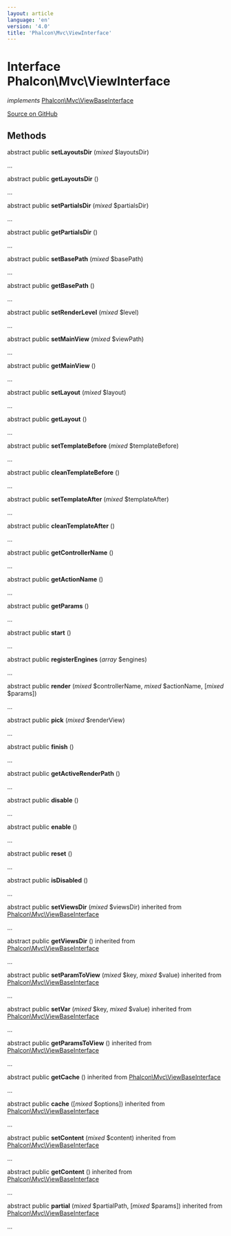 ```yaml
---
layout: article
language: 'en'
version: '4.0'
title: 'Phalcon\Mvc\ViewInterface'
---
```

# Interface **Phalcon\Mvc\ViewInterface**

*implements* [Phalcon\Mvc\ViewBaseInterface](api/Phalcon_Mvc_ViewBaseInterface)

<a href="https://github.com/phalcon/cphalcon/tree/v4.0.0/phalcon/mvc/viewinterface.zep" class="btn btn-default btn-sm">Source on GitHub</a>

## Methods
abstract public  **setLayoutsDir** (*mixed* $layoutsDir)

...


abstract public  **getLayoutsDir** ()

...


abstract public  **setPartialsDir** (*mixed* $partialsDir)

...


abstract public  **getPartialsDir** ()

...


abstract public  **setBasePath** (*mixed* $basePath)

...


abstract public  **getBasePath** ()

...


abstract public  **setRenderLevel** (*mixed* $level)

...


abstract public  **setMainView** (*mixed* $viewPath)

...


abstract public  **getMainView** ()

...


abstract public  **setLayout** (*mixed* $layout)

...


abstract public  **getLayout** ()

...


abstract public  **setTemplateBefore** (*mixed* $templateBefore)

...


abstract public  **cleanTemplateBefore** ()

...


abstract public  **setTemplateAfter** (*mixed* $templateAfter)

...


abstract public  **cleanTemplateAfter** ()

...


abstract public  **getControllerName** ()

...


abstract public  **getActionName** ()

...


abstract public  **getParams** ()

...


abstract public  **start** ()

...


abstract public  **registerEngines** (*array* $engines)

...


abstract public  **render** (*mixed* $controllerName, *mixed* $actionName, [*mixed* $params])

...


abstract public  **pick** (*mixed* $renderView)

...


abstract public  **finish** ()

...


abstract public  **getActiveRenderPath** ()

...


abstract public  **disable** ()

...


abstract public  **enable** ()

...


abstract public  **reset** ()

...


abstract public  **isDisabled** ()

...


abstract public  **setViewsDir** (*mixed* $viewsDir) inherited from [Phalcon\Mvc\ViewBaseInterface](api/Phalcon_Mvc_ViewBaseInterface)

...


abstract public  **getViewsDir** () inherited from [Phalcon\Mvc\ViewBaseInterface](api/Phalcon_Mvc_ViewBaseInterface)

...


abstract public  **setParamToView** (*mixed* $key, *mixed* $value) inherited from [Phalcon\Mvc\ViewBaseInterface](api/Phalcon_Mvc_ViewBaseInterface)

...


abstract public  **setVar** (*mixed* $key, *mixed* $value) inherited from [Phalcon\Mvc\ViewBaseInterface](api/Phalcon_Mvc_ViewBaseInterface)

...


abstract public  **getParamsToView** () inherited from [Phalcon\Mvc\ViewBaseInterface](api/Phalcon_Mvc_ViewBaseInterface)

...


abstract public  **getCache** () inherited from [Phalcon\Mvc\ViewBaseInterface](api/Phalcon_Mvc_ViewBaseInterface)

...


abstract public  **cache** ([*mixed* $options]) inherited from [Phalcon\Mvc\ViewBaseInterface](api/Phalcon_Mvc_ViewBaseInterface)

...


abstract public  **setContent** (*mixed* $content) inherited from [Phalcon\Mvc\ViewBaseInterface](api/Phalcon_Mvc_ViewBaseInterface)

...


abstract public  **getContent** () inherited from [Phalcon\Mvc\ViewBaseInterface](api/Phalcon_Mvc_ViewBaseInterface)

...


abstract public  **partial** (*mixed* $partialPath, [*mixed* $params]) inherited from [Phalcon\Mvc\ViewBaseInterface](api/Phalcon_Mvc_ViewBaseInterface)

...


